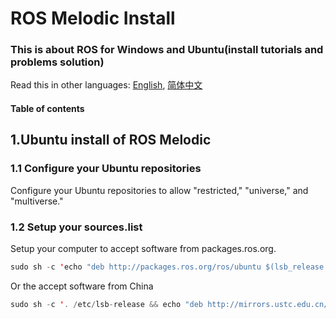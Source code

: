 # ROS Melodic Install
### This is about ROS for Windows and Ubuntu(install tutorials and problems solution)

Read this in other languages: [English](https://github.com/Harryjin0326/ROS-Install/blob/master/README.md), [简体中文](https://github.com/Harryjin0326/ROS-Install/blob/master/README-zh.md)

#### Table of contents

## 1.Ubuntu install of ROS Melodic
### 1.1 Configure your Ubuntu repositories
Configure your Ubuntu repositories to allow "restricted," "universe," and "multiverse."
### 1.2 Setup your sources.list
Setup your computer to accept software from packages.ros.org.
```java
sudo sh -c 'echo "deb http://packages.ros.org/ros/ubuntu $(lsb_release -sc) main" > /etc/apt/sources.list.d/ros-latest.list'
```
Or the accept software from China
```java
sudo sh -c '. /etc/lsb-release && echo "deb http://mirrors.ustc.edu.cn/ros/ubuntu/ $DISTRIB_CODENAME main" > /etc/apt/sources.list.d/ros-latest.list'
```
